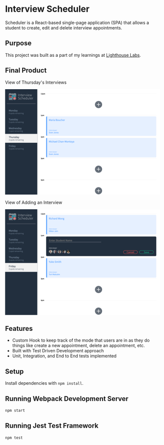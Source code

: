 # Interview Scheduler

Scheduler is a React-based single-page application (SPA) that allows a student to create, edit and delete interview appointments.

## Purpose

This project was built as a part of my learnings at [Lighthouse Labs](https://www.lighthouselabs.ca).

## Final Product

View of Thursday's Interviews

!["View of Thursday's Interviews"](docs/thursday.png)

View of Adding an Interview

!["View of Adding an Interview"](docs/add_interview.png)

## Features
- Custom Hook to keep track of the mode that users are in as they do things like create a new appointment, delete an appointment, etc.
- Built with Test Driven Development approach
- Unit, Integration, and End to End tests implemented


## Setup

Install dependencies with `npm install`.

## Running Webpack Development Server

```sh
npm start
```

## Running Jest Test Framework

```sh
npm test
```